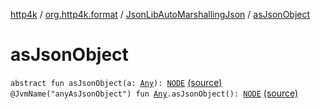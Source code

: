 [http4k](../../index.md) / [org.http4k.format](../index.md) / [JsonLibAutoMarshallingJson](index.md) / [asJsonObject](./as-json-object.md)

# asJsonObject

`abstract fun asJsonObject(a: `[`Any`](https://kotlinlang.org/api/latest/jvm/stdlib/kotlin/-any/index.html)`): `[`NODE`](index.md#NODE) [(source)](https://github.com/http4k/http4k/blob/master/http4k-core/src/main/kotlin/org/http4k/format/AutoMarshallingJson.kt#L18)
`@JvmName("anyAsJsonObject") fun `[`Any`](https://kotlinlang.org/api/latest/jvm/stdlib/kotlin/-any/index.html)`.asJsonObject(): `[`NODE`](index.md#NODE) [(source)](https://github.com/http4k/http4k/blob/master/http4k-core/src/main/kotlin/org/http4k/format/AutoMarshallingJson.kt#L23)